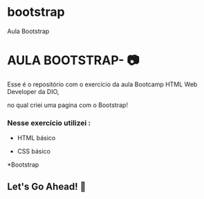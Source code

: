 # bootstrap
Aula Bootstrap


# AULA BOOTSTRAP- 📷

Esse é o repositório com o exercício da aula Bootcamp HTML Web Developer da DIO, 

no qual criei uma pagina com o Bootstrap! 



### Nesse exercício utilizei :

* HTML básico

* CSS básico

*Bootstrap




##  Let's Go Ahead! 🤩
